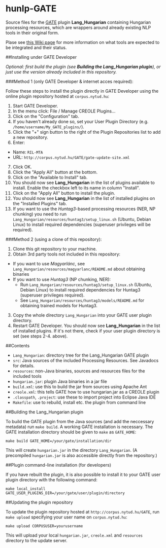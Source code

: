 # hunlp-GATE

Source files for the [GATE](http://gate.ac.uk/) plugin **Lang_Hungarian** containing Hungarian processing resources, 
which are wrappers around already existing NLP tools in their original form.

Plase see [this Wiki page](https://github.com/dlt-rilmta/hunlp-GATE/wiki/Hungarian-NLP-Tools-GATE-Integraion) for more information on what tools are expected to be integrated and their status.

##Installing under GATE Developer

*Optional: first build the plugin (see __Building the Lang_Hungarian plugin__), or just use the version already included in this repository.*

###Method 1 (only GATE Developer & internet acces required):

Follow these steps to install the plugin directly in GATE Developer using the online plugin repository hosted at `corpus.nytud.hu`:

1. Start GATE Developer.
2. In the menu click: File / Manage CREOLE Plugins...
3. Click on the "Configuration" tab.
4. If you haven't already done so, set your User Plugin Directory (e.g. `/home/username/My_GATE_plugins/`).
5. Click the "+" sign button to the right of the Plugin Repositories list to add a new repository.
6. Enter:
 * Name: `RIL-MTA`
 * URL: `http://corpus.nytud.hu/GATE/gate-update-site.xml`
7. Click OK.
8. Click the "Apply All" button at the bottom.
9. Click on the "Available to Install" tab.
10. You should now see **Lang_Hungarian** in the list of plugins available to install. Enable the checkbox left to its name in column "Install".
11. Click on the "Apply All" button to install the plugin. 
12. You should now see **Lang_Hungarian** in the list of installed plugins on the "Installed Plugins" tab.
13. If you want to use the *Huntag3*-based processing resources (NER, NP chunking) you need to run `Lang_Hungarian/resources/huntag3/setup_linux.sh` (Ubuntu, Debian Linux) to install required dependencies (superuser privileges will be required).

###Method 2 (using a clone of this repository):

1. Clone this git repository to your machine.
2. Obtain 3rd party tools not included in this repository:
  * If you want to use *Magyarlánc*, see `Lang_Hungarian/resources/magyarlanc/README.md` about obtaining binaries
  * If you want to use *Huntag3* (NP chunking, NER):
    * Run `Lang_Hungarian/resources/huntag3/setup_linux.sh` (Ubuntu, Debian Linux) to install required dependencies for Huntag3 (superuser privileges required).
    * See `Lang_Hungarian/resources/huntag3/models/README.md` for obtaining trained models for Huntag3.
3. Copy the whole directory `Lang_Hungarian` into your GATE user plugin directory.
4. Restart GATE Developer. You should now see **Lang_Hungarian** in the list of installed plugins.
   If it's not there, check if your user plugin directory is set (see steps 2-4. above).

##Contents

* `Lang_Hungarian`: directory tree for the Lang_Hungarian GATE plugin
 * `src`: Java sources of the included Processing Resources. See Javadocs for details.
 * `resources`: non-Java binaries, sources and resources files for the included tools
 * `hungarian.jar`: plugin Java binaries in a jar file
 * `build.xml`: use this to build the jar from sources using Apache Ant
 * `creole.xml`: this tells GATE how to use hungarian.jar as a CREOLE plugin
 * `.classpath`, `.project`: use these to import project into Eclipse Java IDE
* `Makefile`: use to rebuild, install etc. the plugin from command line

##Building the Lang_Hungarian plugin

To build the GATE plugin from the Java sources
(and add the neccessary metadata) run `make build`.
A working GATE installation is necessary.
The GATE installation directory should be given to `make` as `GATE_HOME`:

```
make build GATE_HOME=/your/gate/installation/dir
```

This will create `hungarian.jar` in the directory `Lang_Hungarian`.
(A precompiled `hungarian.jar` is also accessible directly from the repository.)

##Plugin command-line installation (for developers)

If you have rebuilt the plugin, it is also possible to install it to your GATE user plugin directory with the
following command:

```
make local_install GATE_USER_PLUGINS_DIR=/your/gate/user/plugin/directory
```

##Updating the plugin repository

To update the plugin repository  hosted at `http://corpus.nytud.hu/GATE`,
run `make upload` specifying your user name on `corpus.nytud.hu`:

```
make upload CORPUSUSER=yourusername
```

This will upload your local `hungarian.jar`, `creole.xml` and `resources` directory
to the update server.
